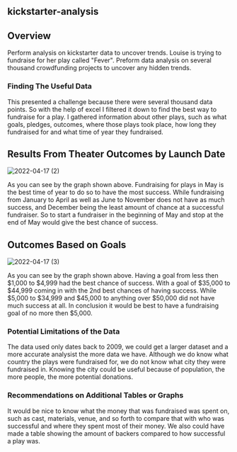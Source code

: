 ## kickstarter-analysis

## Overview

Perform analysis on kickstarter data to uncover trends. Louise is trying to fundraise for her play called "Fever". Preform data analysis on several thousand crowdfunding projects to uncover any hidden trends.

### Finding The Useful Data

This presented a challenge because there were several thousand data points. So with the help of excel I filtered it down to find the best way to fundraise for a play. I gathered information about other plays, such as what goals, pledges, outcomes, where those plays took place, how long they fundraised for and what time of year they fundraised.

## Results From Theater Outcomes by Launch Date

![2022-04-17 (2)](https://user-images.githubusercontent.com/94339449/163730166-5d3fb6d5-50d5-4c24-8f18-95b2eb4ead2e.png) 

As you can see by the graph shown above. Fundraising for plays in May is the best time of year to do so to have the most success. While fundraising from January to April as well as June to November does not have as much success, and December being the least amount of chance at a successful fundraiser. So to start a fundraiser in the beginning of May and stop at the end of May would give the best chance of success.

## Outcomes Based on Goals

![2022-04-17 (3)](https://user-images.githubusercontent.com/94339449/163730216-20834ab3-e31f-459f-9d2d-b51df5329024.png)

As you can see by the graph shown above. Having a goal from less then $1,000 to $4,999 had the best chance of success. With a goal of $35,000 to $44,999 coming in with the 2nd best chances of having success. While $5,000 to $34,999 and $45,000 to anything over $50,000 did not have much success at all. In conclusion it would be best to have a fundraising goal of no more then $5,000.

### Potential Limitations of the Data

The data used only dates back to 2009, we could get a larger dataset and a more accurate analysist the more data we have. Although we do know what country the plays were fundraised for, we do not know what city they were fundraised in. Knowing the city could be useful because of population, the more people, the more potential donations. 

### Recommendations on Additional Tables or Graphs

It would be nice to know what the money that was fundraised was spent on, such as cast, materials, venue, and so forth to compare that with who was successful and where they spent most of their money. We also could have made a table showing the amount of backers compared to how successful a play was.
